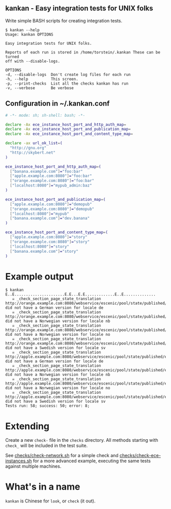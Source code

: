 
## kankan - Easy integration tests for UNIX folks

Write simple BASH scripts for creating integration tests.

```
$ kankan --help
Usage: kankan OPTIONS

Easy integration tests for UNIX folks.

Reports of each run is stored in /home/torstein/.kankan These can be turned
off with --disable-logs.

OPTIONS
-d, --disable-logs  Don't create log files for each run
-h, --help          This screen.
-p, --print-checks  List all the checks kankan has run
-v, --verbose       Be verbose
```

## Configuration in ~/.kankan.conf

```bash
# -*- mode: sh; sh-shell: bash; -*-

declare -Ax ece_instance_host_port_and_http_auth_map=
declare -Ax ece_instance_host_port_and_publication_map=
declare -Ax ece_instance_host_port_and_content_type_map=

declare -ax url_ok_list=(
  "http://gnu.org"
  "http://skybert.net"
)

ece_instance_host_port_and_http_auth_map=(
  ["banana.example.com"]="foo:bar"
  ["apple.example.com:8080"]="foo:bar"
  ["orange.example.com:8080"]="foo:bar"
  ["localhost:8080"]="mypub_admin:baz"
)

ece_instance_host_port_and_publication_map=(
  ["apple.example.com:8080"]="demopub"
  ["orange.example.com:8080"]="demopub"
  ["localhost:8080"]="mypub"
  ["banana.example.com"]="dev.banana"
)

ece_instance_host_port_and_content_type_map=(
  ["apple.example.com:8080"]="story"
  ["orange.example.com:8080"]="story"
  ["localhost:8080"]="story"
  ["banana.example.com"]="story"
)
```

# Example output
```
$ kankan
E..E......................E.E...E.E.............E..E..............
   ☠ _check_section_page_state_translation http://orange.example.com:8080/webservice/escenic/pool/state/published/editor did not have a German version for locale de
   ☠ _check_section_page_state_translation http://orange.example.com:8080/webservice/escenic/pool/state/published/editor did not have a Norwegian version for locale nb
   ☠ _check_section_page_state_translation http://orange.example.com:8080/webservice/escenic/pool/state/published/editor did not have a Norwegian version for locale no
   ☠ _check_section_page_state_translation http://orange.example.com:8080/webservice/escenic/pool/state/published/editor did not have a Swedish version for locale sv
   ☠ _check_section_page_state_translation http://apple.example.com:8080/webservice/escenic/pool/state/published/editor did not have a German version for locale de
   ☠ _check_section_page_state_translation http://apple.example.com:8080/webservice/escenic/pool/state/published/editor did not have a Norwegian version for locale nb
   ☠ _check_section_page_state_translation http://apple.example.com:8080/webservice/escenic/pool/state/published/editor did not have a Norwegian version for locale no
   ☠ _check_section_page_state_translation http://apple.example.com:8080/webservice/escenic/pool/state/published/editor did not have a Swedish version for locale sv
Tests run: 58; success: 50; error: 8;
```

# Extending

Create a new `check-` file in the `checks` directory. All methods
starting with `check_` will be included in the test suite.

See <a href="checks/check-network.sh">checks/check-network.sh</a> for
a simple check and <a
href="checks/check-ece-instances.sh">checks/check-ece-instances.sh</a>
for a more advanced example, executing the same tests against multiple
machines.

# What's in a name
`kankan` is Chinese for `look`, or `check` (it out).
